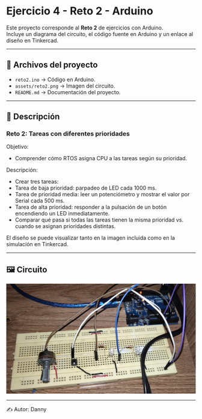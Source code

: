 # Ejercicio 4 - Reto 2 - Arduino

Este proyecto corresponde al **Reto 2** de ejercicios con Arduino.  
Incluye un diagrama del circuito, el código fuente en Arduino y un enlace al diseño en Tinkercad.  

---

## 📂 Archivos del proyecto

- `reto2.ino` → Código en Arduino.
- `assets/reto2.png` → Imagen del circuito.
- `README.md` → Documentación del proyecto.

---

## 📝 Descripción

### Reto 2: Tareas con diferentes prioridades
Objetivo: 
- Comprender cómo RTOS asigna CPU a las tareas según su prioridad.

Descripción:
- Crear tres tareas:
- Tarea de baja prioridad: parpadeo de LED cada 1000 ms.
- Tarea de prioridad media: leer un potenciómetro y mostrar el valor por Serial cada 500 ms.
- Tarea de alta prioridad: responder a la pulsación de un botón encendiendo un LED inmediatamente.
- Comparar qué pasa si todas las tareas tienen la misma prioridad vs. cuando se asignan prioridades distintas.

El diseño se puede visualizar tanto en la imagen incluida como en la simulación en Tinkercad.

---

## 🖼️ Circuito

![Circuito Reto 2](./assets/reto2.jpeg)

---

✍️ Autor: Danny
